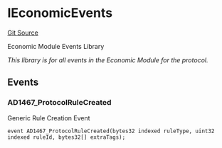# IEconomicEvents
[Git Source](https://github.com/thrackle-io/tron/blob/13349942d6b36cb5b881624be044b28167a194cf/src/common/IEvents.sol)

Economic Module Events Library

*This library is for all events in the Economic Module for the protocol.*


## Events
### AD1467_ProtocolRuleCreated
Generic Rule Creation Event


```solidity
event AD1467_ProtocolRuleCreated(bytes32 indexed ruleType, uint32 indexed ruleId, bytes32[] extraTags);
```


